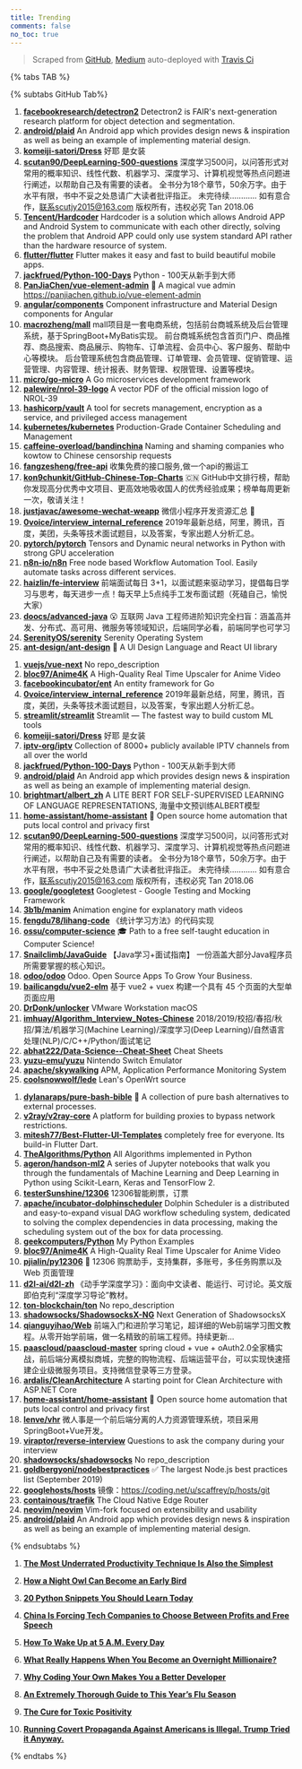 ```yaml
---
title: Trending
comments: false
no_toc: true
---
```


> Scraped from [GitHub](https://github.com/trending), [Medium](https://medium.com/topic/popular)
auto-deployed with [Travis Ci](https://travis-ci.org/)

{% tabs TAB %}
<!-- tab GitHub -->
{% subtabs GitHub Tab%}
<!-- tab Daily -->
1. [**facebookresearch/detectron2**](https://github.com/facebookresearch/detectron2)
Detectron2 is FAIR's next-generation research platform for object detection and segmentation.
2. [**android/plaid**](https://github.com/android/plaid)
An Android app which provides design news & inspiration as well as being an example of implementing material design.
3. [**komeiji-satori/Dress**](https://github.com/komeiji-satori/Dress)
好耶 是女装
4. [**scutan90/DeepLearning-500-questions**](https://github.com/scutan90/DeepLearning-500-questions)
深度学习500问，以问答形式对常用的概率知识、线性代数、机器学习、深度学习、计算机视觉等热点问题进行阐述，以帮助自己及有需要的读者。 全书分为18个章节，50余万字。由于水平有限，书中不妥之处恳请广大读者批评指正。 未完待续............ 如有意合作，联系scutjy2015@163.com 版权所有，违权必究 Tan 2018.06
5. [**Tencent/Hardcoder**](https://github.com/Tencent/Hardcoder)
Hardcoder is a solution which allows Android APP and Android System to communicate with each other directly, solving the problem that Android APP could only use system standard API rather than the hardware resource of system.
6. [**flutter/flutter**](https://github.com/flutter/flutter)
Flutter makes it easy and fast to build beautiful mobile apps.
7. [**jackfrued/Python-100-Days**](https://github.com/jackfrued/Python-100-Days)
Python - 100天从新手到大师
8. [**PanJiaChen/vue-element-admin**](https://github.com/PanJiaChen/vue-element-admin)
🎉 A magical vue admin https://panjiachen.github.io/vue-element-admin
9. [**angular/components**](https://github.com/angular/components)
Component infrastructure and Material Design components for Angular
10. [**macrozheng/mall**](https://github.com/macrozheng/mall)
mall项目是一套电商系统，包括前台商城系统及后台管理系统，基于SpringBoot+MyBatis实现。 前台商城系统包含首页门户、商品推荐、商品搜索、商品展示、购物车、订单流程、会员中心、客户服务、帮助中心等模块。 后台管理系统包含商品管理、订单管理、会员管理、促销管理、运营管理、内容管理、统计报表、财务管理、权限管理、设置等模块。
11. [**micro/go-micro**](https://github.com/micro/go-micro)
A Go microservices development framework
12. [**palewire/nrol-39-logo**](https://github.com/palewire/nrol-39-logo)
A vector PDF of the official mission logo of NROL-39
13. [**hashicorp/vault**](https://github.com/hashicorp/vault)
A tool for secrets management, encryption as a service, and privileged access management
14. [**kubernetes/kubernetes**](https://github.com/kubernetes/kubernetes)
Production-Grade Container Scheduling and Management
15. [**caffeine-overload/bandinchina**](https://github.com/caffeine-overload/bandinchina)
Naming and shaming companies who kowtow to Chinese censorship requests
16. [**fangzesheng/free-api**](https://github.com/fangzesheng/free-api)
收集免费的接口服务,做一个api的搬运工
17. [**kon9chunkit/GitHub-Chinese-Top-Charts**](https://github.com/kon9chunkit/GitHub-Chinese-Top-Charts)
🇨🇳 GitHub中文排行榜，帮助你发现高分优秀中文项目、更高效地吸收国人的优秀经验成果；榜单每周更新一次，敬请关注！
18. [**justjavac/awesome-wechat-weapp**](https://github.com/justjavac/awesome-wechat-weapp)
微信小程序开发资源汇总 💯
19. [**0voice/interview_internal_reference**](https://github.com/0voice/interview_internal_reference)
2019年最新总结，阿里，腾讯，百度，美团，头条等技术面试题目，以及答案，专家出题人分析汇总。
20. [**pytorch/pytorch**](https://github.com/pytorch/pytorch)
Tensors and Dynamic neural networks in Python with strong GPU acceleration
21. [**n8n-io/n8n**](https://github.com/n8n-io/n8n)
Free node based Workflow Automation Tool. Easily automate tasks across different services.
22. [**haizlin/fe-interview**](https://github.com/haizlin/fe-interview)
前端面试每日 3+1，以面试题来驱动学习，提倡每日学习与思考，每天进步一点！每天早上5点纯手工发布面试题（死磕自己，愉悦大家）
23. [**doocs/advanced-java**](https://github.com/doocs/advanced-java)
😮 互联网 Java 工程师进阶知识完全扫盲：涵盖高并发、分布式、高可用、微服务等领域知识，后端同学必看，前端同学也可学习
24. [**SerenityOS/serenity**](https://github.com/SerenityOS/serenity)
Serenity Operating System
25. [**ant-design/ant-design**](https://github.com/ant-design/ant-design)
🌈 A UI Design Language and React UI library
<!-- endtab -->
<!-- tab Weekly -->
1. [**vuejs/vue-next**](https://github.com/vuejs/vue-next)
No repo_description
2. [**bloc97/Anime4K**](https://github.com/bloc97/Anime4K)
A High-Quality Real Time Upscaler for Anime Video
3. [**facebookincubator/ent**](https://github.com/facebookincubator/ent)
An entity framework for Go
4. [**0voice/interview_internal_reference**](https://github.com/0voice/interview_internal_reference)
2019年最新总结，阿里，腾讯，百度，美团，头条等技术面试题目，以及答案，专家出题人分析汇总。
5. [**streamlit/streamlit**](https://github.com/streamlit/streamlit)
Streamlit — The fastest way to build custom ML tools
6. [**komeiji-satori/Dress**](https://github.com/komeiji-satori/Dress)
好耶 是女装
7. [**iptv-org/iptv**](https://github.com/iptv-org/iptv)
Collection of 8000+ publicly available IPTV channels from all over the world
8. [**jackfrued/Python-100-Days**](https://github.com/jackfrued/Python-100-Days)
Python - 100天从新手到大师
9. [**android/plaid**](https://github.com/android/plaid)
An Android app which provides design news & inspiration as well as being an example of implementing material design.
10. [**brightmart/albert_zh**](https://github.com/brightmart/albert_zh)
A LITE BERT FOR SELF-SUPERVISED LEARNING OF LANGUAGE REPRESENTATIONS, 海量中文预训练ALBERT模型
11. [**home-assistant/home-assistant**](https://github.com/home-assistant/home-assistant)
🏡 Open source home automation that puts local control and privacy first
12. [**scutan90/DeepLearning-500-questions**](https://github.com/scutan90/DeepLearning-500-questions)
深度学习500问，以问答形式对常用的概率知识、线性代数、机器学习、深度学习、计算机视觉等热点问题进行阐述，以帮助自己及有需要的读者。 全书分为18个章节，50余万字。由于水平有限，书中不妥之处恳请广大读者批评指正。 未完待续............ 如有意合作，联系scutjy2015@163.com 版权所有，违权必究 Tan 2018.06
13. [**google/googletest**](https://github.com/google/googletest)
Googletest - Google Testing and Mocking Framework
14. [**3b1b/manim**](https://github.com/3b1b/manim)
Animation engine for explanatory math videos
15. [**fengdu78/lihang-code**](https://github.com/fengdu78/lihang-code)
《统计学习方法》的代码实现
16. [**ossu/computer-science**](https://github.com/ossu/computer-science)
🎓 Path to a free self-taught education in Computer Science!
17. [**Snailclimb/JavaGuide**](https://github.com/Snailclimb/JavaGuide)
【Java学习+面试指南】 一份涵盖大部分Java程序员所需要掌握的核心知识。
18. [**odoo/odoo**](https://github.com/odoo/odoo)
Odoo. Open Source Apps To Grow Your Business.
19. [**bailicangdu/vue2-elm**](https://github.com/bailicangdu/vue2-elm)
基于 vue2 + vuex 构建一个具有 45 个页面的大型单页面应用
20. [**DrDonk/unlocker**](https://github.com/DrDonk/unlocker)
VMware Workstation macOS
21. [**imhuay/Algorithm_Interview_Notes-Chinese**](https://github.com/imhuay/Algorithm_Interview_Notes-Chinese)
2018/2019/校招/春招/秋招/算法/机器学习(Machine Learning)/深度学习(Deep Learning)/自然语言处理(NLP)/C/C++/Python/面试笔记
22. [**abhat222/Data-Science--Cheat-Sheet**](https://github.com/abhat222/Data-Science--Cheat-Sheet)
Cheat Sheets
23. [**yuzu-emu/yuzu**](https://github.com/yuzu-emu/yuzu)
Nintendo Switch Emulator
24. [**apache/skywalking**](https://github.com/apache/skywalking)
APM, Application Performance Monitoring System
25. [**coolsnowwolf/lede**](https://github.com/coolsnowwolf/lede)
Lean's OpenWrt source
<!-- endtab -->
<!-- tab Monthly -->
1. [**dylanaraps/pure-bash-bible**](https://github.com/dylanaraps/pure-bash-bible)
📖 A collection of pure bash alternatives to external processes.
2. [**v2ray/v2ray-core**](https://github.com/v2ray/v2ray-core)
A platform for building proxies to bypass network restrictions.
3. [**mitesh77/Best-Flutter-UI-Templates**](https://github.com/mitesh77/Best-Flutter-UI-Templates)
completely free for everyone. Its build-in Flutter Dart.
4. [**TheAlgorithms/Python**](https://github.com/TheAlgorithms/Python)
All Algorithms implemented in Python
5. [**ageron/handson-ml2**](https://github.com/ageron/handson-ml2)
A series of Jupyter notebooks that walk you through the fundamentals of Machine Learning and Deep Learning in Python using Scikit-Learn, Keras and TensorFlow 2.
6. [**testerSunshine/12306**](https://github.com/testerSunshine/12306)
12306智能刷票，订票
7. [**apache/incubator-dolphinscheduler**](https://github.com/apache/incubator-dolphinscheduler)
Dolphin Scheduler is a distributed and easy-to-expand visual DAG workflow scheduling system, dedicated to solving the complex dependencies in data processing, making the scheduling system out of the box for data processing.
8. [**geekcomputers/Python**](https://github.com/geekcomputers/Python)
My Python Examples
9. [**bloc97/Anime4K**](https://github.com/bloc97/Anime4K)
A High-Quality Real Time Upscaler for Anime Video
10. [**pjialin/py12306**](https://github.com/pjialin/py12306)
🚂 12306 购票助手，支持集群，多账号，多任务购票以及 Web 页面管理
11. [**d2l-ai/d2l-zh**](https://github.com/d2l-ai/d2l-zh)
《动手学深度学习》：面向中文读者、能运行、可讨论。英文版即伯克利“深度学习导论”教材。
12. [**ton-blockchain/ton**](https://github.com/ton-blockchain/ton)
No repo_description
13. [**shadowsocks/ShadowsocksX-NG**](https://github.com/shadowsocks/ShadowsocksX-NG)
Next Generation of ShadowsocksX
14. [**qianguyihao/Web**](https://github.com/qianguyihao/Web)
前端入门和进阶学习笔记，超详细的Web前端学习图文教程。从零开始学前端，做一名精致的前端工程师。持续更新...
15. [**paascloud/paascloud-master**](https://github.com/paascloud/paascloud-master)
spring cloud + vue + oAuth2.0全家桶实战，前后端分离模拟商城，完整的购物流程、后端运营平台，可以实现快速搭建企业级微服务项目。支持微信登录等三方登录。
16. [**ardalis/CleanArchitecture**](https://github.com/ardalis/CleanArchitecture)
A starting point for Clean Architecture with ASP.NET Core
17. [**home-assistant/home-assistant**](https://github.com/home-assistant/home-assistant)
🏡 Open source home automation that puts local control and privacy first
18. [**lenve/vhr**](https://github.com/lenve/vhr)
微人事是一个前后端分离的人力资源管理系统，项目采用SpringBoot+Vue开发。
19. [**viraptor/reverse-interview**](https://github.com/viraptor/reverse-interview)
Questions to ask the company during your interview
20. [**shadowsocks/shadowsocks**](https://github.com/shadowsocks/shadowsocks)
No repo_description
21. [**goldbergyoni/nodebestpractices**](https://github.com/goldbergyoni/nodebestpractices)
✅ The largest Node.js best practices list (September 2019)
22. [**googlehosts/hosts**](https://github.com/googlehosts/hosts)
镜像：https://coding.net/u/scaffrey/p/hosts/git
23. [**containous/traefik**](https://github.com/containous/traefik)
The Cloud Native Edge Router
24. [**neovim/neovim**](https://github.com/neovim/neovim)
Vim-fork focused on extensibility and usability
25. [**android/plaid**](https://github.com/android/plaid)
An Android app which provides design news & inspiration as well as being an example of implementing material design.
<!-- endtab -->
{% endsubtabs %}
<!-- endtab --><!-- tab Medium -->
1. [**The Most Underrated Productivity Technique Is Also the Simplest**](https://forge.medium.com/the-most-underrated-productivity-technique-is-also-the-simplest-82b6b8d2891f?source=topic_page---------------------------20)

2. [**How a Night Owl Can Become an Early Bird**](https://forge.medium.com/how-a-night-owl-can-become-an-early-bird-24e4b26ee1ca?source=topic_page---------0------------------1)

3. [**20 Python Snippets You Should Learn Today**](https://medium.com/better-programming/20-python-snippets-you-should-learn-today-8328e26ff124?source=topic_page---------1------------------1)

4. [**China Is Forcing Tech Companies to Choose Between Profits and Free Speech**](https://onezero.medium.com/china-is-forcing-tech-companies-to-choose-between-profits-and-free-speech-aed1f4db3a4?source=topic_page---------2------------------1)

5. [**How To Wake Up at 5 A.M. Every Day**](https://medium.com/better-humans/how-to-wake-up-at-5-a-m-every-day-ceb02e29c802?source=topic_page---------4------------------1)

6. [**What Really Happens When You Become an Overnight Millionaire?**](https://marker.medium.com/what-really-happens-when-you-become-an-overnight-millionaire-acac42990175?source=topic_page---------5------------------1)

7. [**Why Coding Your Own Makes You a Better Developer**](https://medium.com/better-programming/why-coding-your-own-makes-you-a-better-developer-5c53439c5e4a?source=topic_page---------6------------------1)

8. [**An Extremely Thorough Guide to This Year’s Flu Season**](https://elemental.medium.com/an-extremely-thorough-guide-to-this-years-flu-season-399fb0d33ed6?source=topic_page---------7------------------1)

9. [**The Cure for Toxic Positivity**](https://forge.medium.com/the-cure-for-toxic-positivity-155278b7daaa?source=topic_page---------8------------------1)

10. [**Running Covert Propaganda Against Americans is Illegal. Trump Tried it Anyway.**](https://gen.medium.com/running-covert-propaganda-against-americans-is-illegal-trump-tried-it-anyway-c324133b218a?source=topic_page---------9------------------1)

<!-- endtab -->
{% endtabs %}
